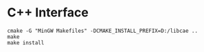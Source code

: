 # C++ Interface

```shell
cmake -G "MinGW Makefiles" -DCMAKE_INSTALL_PREFIX=D:/libcae ..
make 
make install
```